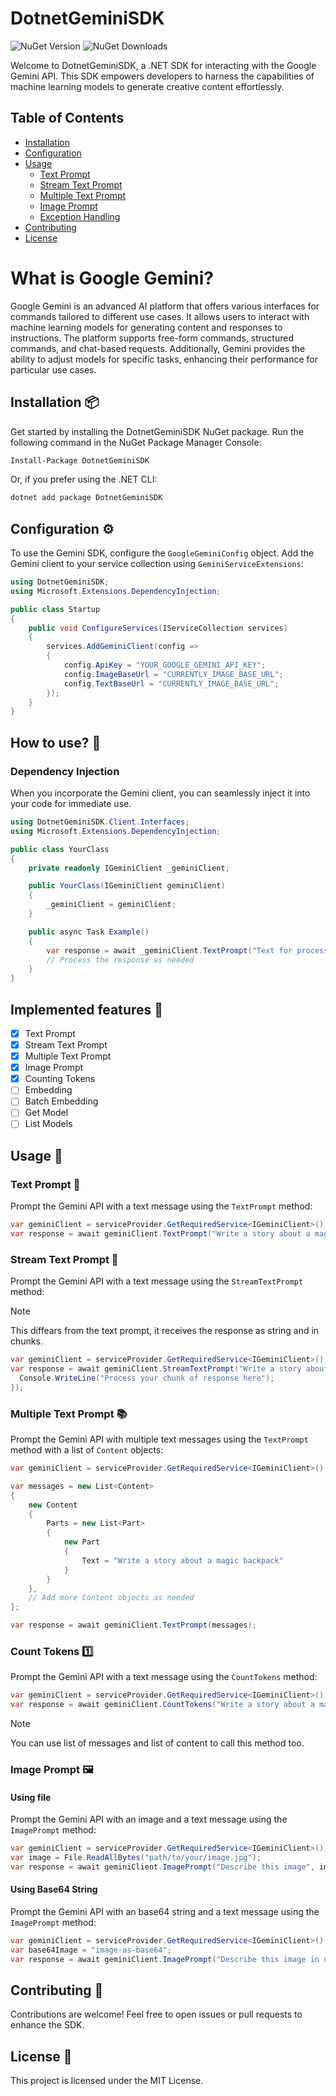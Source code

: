 # DotnetGeminiSDK 

![NuGet Version](https://img.shields.io/nuget/v/DotnetGeminiSDK) ![NuGet Downloads](https://img.shields.io/nuget/dt/DotnetGeminiSDK)

Welcome to DotnetGeminiSDK, a .NET SDK for interacting with the Google Gemini API. This SDK empowers developers to harness the capabilities of machine learning models to generate creative content effortlessly.

## Table of Contents
- [Installation](#installation)
- [Configuration](#configuration)
- [Usage](#usage)
  - [Text Prompt](#text-prompt)
  - [Stream Text Prompt](#stream-text-prompt)
  - [Multiple Text Prompt](#multiple-text-prompt)
  - [Image Prompt](#image-prompt)
  - [Exception Handling](#exception-handling)
- [Contributing](#contributing)
- [License](#license)
  
# What is Google Gemini?
Google Gemini is an advanced AI platform that offers various interfaces for commands tailored to different use cases. It allows users to interact with machine learning models for generating content and responses to instructions. The platform supports free-form commands, structured commands, and chat-based requests. Additionally, Gemini provides the ability to adjust models for specific tasks, enhancing their performance for particular use cases.

## Installation 📦
Get started by installing the DotnetGeminiSDK NuGet package. Run the following command in the NuGet Package Manager Console:

```sh
Install-Package DotnetGeminiSDK
```

Or, if you prefer using the .NET CLI:

```sh
dotnet add package DotnetGeminiSDK
```

## Configuration ⚙️
To use the Gemini SDK, configure the `GoogleGeminiConfig` object. Add the Gemini client to your service collection using `GeminiServiceExtensions`:

```csharp
using DotnetGeminiSDK;
using Microsoft.Extensions.DependencyInjection;

public class Startup
{
    public void ConfigureServices(IServiceCollection services)
    {
        services.AddGeminiClient(config =>
        {
            config.ApiKey = "YOUR_GOOGLE_GEMINI_API_KEY";
            config.ImageBaseUrl = "CURRENTLY_IMAGE_BASE_URL";
            config.TextBaseUrl = "CURRENTLY_IMAGE_BASE_URL";
        });
    }
}
```

## How to use? 🔎
### Dependency Injection

When you incorporate the Gemini client, you can seamlessly inject it into your code for immediate use.

```csharp
using DotnetGeminiSDK.Client.Interfaces;
using Microsoft.Extensions.DependencyInjection;

public class YourClass
{
    private readonly IGeminiClient _geminiClient;

    public YourClass(IGeminiClient geminiClient)
    {
        _geminiClient = geminiClient;
    }

    public async Task Example()
    {
        var response = await _geminiClient.TextPrompt("Text for processing");
        // Process the response as needed
    }
}
```

## Implemented features 👾

- [x] Text Prompt
- [x] Stream Text Prompt
- [x] Multiple Text Prompt
- [x] Image Prompt
- [x] Counting Tokens
- [ ] Embedding
- [ ] Batch Embedding
- [ ] Get Model
- [ ] List Models

## Usage 🚀
### Text Prompt 📝
Prompt the Gemini API with a text message using the `TextPrompt` method:

```csharp
var geminiClient = serviceProvider.GetRequiredService<IGeminiClient>();
var response = await geminiClient.TextPrompt("Write a story about a magic backpack");
```

### Stream Text Prompt 🔁
Prompt the Gemini API with a text message using the `StreamTextPrompt` method:

> [!NOTE]
> This diffears from the text prompt, it receives the response as string and in chunks.

```csharp
var geminiClient = serviceProvider.GetRequiredService<IGeminiClient>();
var response = await geminiClient.StreamTextPrompt("Write a story about a magic backpack", (chunk) => {
  Console.WriteLine("Process your chunk of response here");
});
```

### Multiple Text Prompt 📚
Prompt the Gemini API with multiple text messages using the `TextPrompt` method with a list of `Content` objects:

```csharp
var geminiClient = serviceProvider.GetRequiredService<IGeminiClient>();

var messages = new List<Content>
{
    new Content
    {
        Parts = new List<Part>
        {
            new Part
            {
                Text = "Write a story about a magic backpack"
            }
        }
    },
    // Add more Content objects as needed
};

var response = await geminiClient.TextPrompt(messages);
```

### Count Tokens 1️⃣
Prompt the Gemini API with a text message using the `CountTokens` method:

```csharp
var geminiClient = serviceProvider.GetRequiredService<IGeminiClient>();
var response = await geminiClient.CountTokens("Write a story about a magic backpack");
```

> [!NOTE]
> You can use list of messages and list of content to call this method too.

### Image Prompt 🖼️
#### Using file
Prompt the Gemini API with an image and a text message using the `ImagePrompt` method:

```csharp
var geminiClient = serviceProvider.GetRequiredService<IGeminiClient>();
var image = File.ReadAllBytes("path/to/your/image.jpg");
var response = await geminiClient.ImagePrompt("Describe this image", image, ImageMimeType.Jpeg);
```

#### Using Base64 String
Prompt the Gemini API with an base64 string and a text message using the `ImagePrompt` method:

```csharp
var geminiClient = serviceProvider.GetRequiredService<IGeminiClient>();
var base64Image = "image-as-base64";
var response = await geminiClient.ImagePrompt("Describe this image in details", base64Image, ImageMimeType.Jpeg);
```

## Contributing 🤝
Contributions are welcome! Feel free to open issues or pull requests to enhance the SDK.

## License 📜
This project is licensed under the MIT License.
